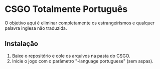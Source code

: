 # CSGO Totalmente Português
O objetivo aqui é eliminar completamente os estrangeirismos e qualquer palavra inglesa não traduzida.
## Instalação
1. Baixe o repositório e cole os arquivos na pasta do CSGO.
2. Inicie o jogo com o parâmetro "-language portuguese" (sem aspas).
